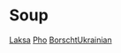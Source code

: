 # Soup

[Laksa](/Recipes/Laksa.md)
[Pho](/Recipes/Pho.md)
[BorschtUkrainian](/Recipes/BorschtUkrainian.md)
